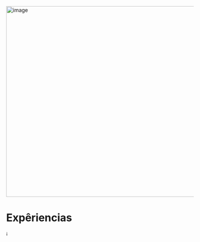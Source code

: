 <img width="512" height="512" alt="image" src="https://github.com/user-attachments/assets/47b82455-34d8-4ec2-8562-ef36985807e3" />

# Expêriencias

<img width="12" height="12" bg="black" alt="image" src="https://github.com/user-attachments/assets/97c064f2-efac-42e9-a046-59b47df27e9b" />

